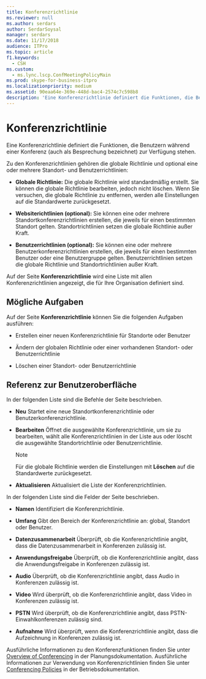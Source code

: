 ```yaml
---
title: Konferenzrichtlinie
ms.reviewer: null
ms.author: serdars
author: SerdarSoysal
manager: serdars
ms.date: 11/17/2018
audience: ITPro
ms.topic: article
f1.keywords:
  - CSH
ms.custom:
  - ms.lync.lscp.ConfMeetingPolicyMain
ms.prod: skype-for-business-itpro
ms.localizationpriority: medium
ms.assetid: 90eaa64e-369e-448d-bac4-2574c7c598b8
description: 'Eine Konferenzrichtlinie definiert die Funktionen, die Benutzern während einer Konferenz (auch als Besprechung bezeichnet) zur Verfügung stehen.'
---
```


# <a name="conferencing-policy"></a>Konferenzrichtlinie

Eine Konferenzrichtlinie definiert die Funktionen, die Benutzern während einer Konferenz (auch als Besprechung bezeichnet) zur Verfügung stehen.

Zu den Konferenzrichtlinien gehören die globale Richtlinie und optional eine oder mehrere Standort- und Benutzerrichtlinien:

- **Globale Richtlinie:** Die globale Richtlinie wird standardmäßig erstellt. Sie können die globale Richtlinie bearbeiten, jedoch nicht löschen. Wenn Sie versuchen, die globale Richtlinie zu entfernen, werden alle Einstellungen auf die Standardwerte zurückgesetzt.

- **Websiterichtlinien (optional):** Sie können eine oder mehrere Standortkonferenzrichtlinien erstellen, die jeweils für einen bestimmten Standort gelten. Standortrichtlinien setzen die globale Richtlinie außer Kraft.

- **Benutzerrichtlinien (optional):** Sie können eine oder mehrere Benutzerkonferenzrichtlinien erstellen, die jeweils für einen bestimmten Benutzer oder eine Benutzergruppe gelten. Benutzerrichtlinien setzen die globale Richtlinie und Standortrichtlinien außer Kraft.

Auf der Seite **Konferenzrichtlinie** wird eine Liste mit allen Konferenzrichtlinien angezeigt, die für Ihre Organisation definiert sind.

## <a name="tasks-you-can-perform"></a>Mögliche Aufgaben

Auf der Seite **Konferenzrichtlinie** können Sie die folgenden Aufgaben ausführen:

- Erstellen einer neuen Konferenzrichtlinie für Standorte oder Benutzer

- Ändern der globalen Richtlinie oder einer vorhandenen Standort- oder Benutzerrichtlinie

- Löschen einer Standort- oder Benutzerrichtlinie

## <a name="ui-reference"></a>Referenz zur Benutzeroberfläche

In der folgenden Liste sind die Befehle der Seite beschrieben.

- **Neu** Startet eine neue Standortkonferenzrichtlinie oder Benutzerkonferenzrichtlinie.

- **Bearbeiten** Öffnet die ausgewählte Konferenzrichtlinie, um sie zu bearbeiten, wählt alle Konferenzrichtlinien in der Liste aus oder löscht die ausgewählte Standortrichtlinie oder Benutzerrichtlinie.

    > [!NOTE]
    > Für die globale Richtlinie werden die Einstellungen mit **Löschen** auf die Standardwerte zurückgesetzt.

- **Aktualisieren** Aktualisiert die Liste der Konferenzrichtlinien.

In der folgenden Liste sind die Felder der Seite beschrieben.

- **Namen** Identifiziert die Konferenzrichtlinie.

- **Umfang** Gibt den Bereich der Konferenzrichtlinie an: global, Standort oder Benutzer.

- **Datenzusammenarbeit** Überprüft, ob die Konferenzrichtlinie angibt, dass die Datenzusammenarbeit in Konferenzen zulässig ist.

- **Anwendungsfreigabe** Überprüft, ob die Konferenzrichtlinie angibt, dass die Anwendungsfreigabe in Konferenzen zulässig ist.

- **Audio** Überprüft, ob die Konferenzrichtlinie angibt, dass Audio in Konferenzen zulässig ist.

- **Video** Wird überprüft, ob die Konferenzrichtlinie angibt, dass Video in Konferenzen zulässig ist.

- **PSTN** Wird überprüft, ob die Konferenzrichtlinie angibt, dass PSTN-Einwahlkonferenzen zulässig sind.

- **Aufnahme** Wird überprüft, wenn die Konferenzrichtlinie angibt, dass die Aufzeichnung in Konferenzen zulässig ist.

Ausführliche Informationen zu den Konferenzfunktionen finden Sie unter [Overview of Conferencing](/previous-versions/office/lync-server-2013/lync-server-2013-overview-of-conferencing) in der Planungsdokumentation. Ausführliche Informationen zur Verwendung von Konferenzrichtlinien finden Sie unter [Conferencing Policies](/previous-versions/office/lync-server-2013/lync-server-2013-conferencing-policies) in der Betriebsdokumentation.